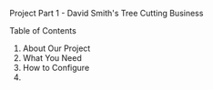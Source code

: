 Project Part 1 - David Smith's Tree Cutting Business

Table of Contents
1. About Our Project
2. What You Need
3. How to Configure
4. 
